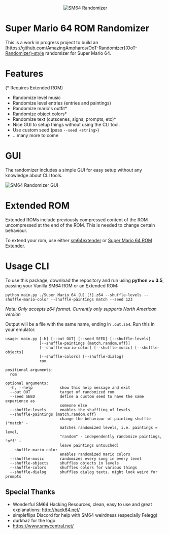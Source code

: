 <p align="center"> 
  <img src="https://i.imgur.com/pf687MH.png" alt="SM64 Randomizer">
</p>

# Super Mario 64 ROM Randomizer

This is a work in progress project to build an [https://github.com/AmazingAmpharos/OoT-Randomizer](OoT-Randomizer)-style randomizer for Super Mario 64.

# Features
(* Requires Extended ROM)

- Randomize level music
- Randomize level entries (entries and paintings)
- Randomize mario's outfit*
- Randomize object colors*
- Randomize text (cutscenes, signs, prompts, etc)*
- Nice GUI to setup things without using the CLI tool.
- Use custom seed (pass `--seed <string>`)
- ...many more to come

# GUI
The randomizer includes a simple GUI for easy setup without any knowledge about CLI tools.

![SM64 Randomizer GUI](https://i.imgur.com/erEk4Dh.png)

# Extended ROM

Extended ROMs include previously compressed content of the ROM uncompressed at the end of the ROM. This is needed to change certain behaviour.

To extend your rom, use either [sm64extender](https://www.smwcentral.net/?p=viewthread&t=77343) or [Super Mario 64 ROM Extender](http://qubedstudios.rustedlogic.net/Mario64Tools.htm).

# Usage CLI
To use this package, download the repository and run using **python >= 3.5**, passing your Vanilla SM64 ROM or an Extended ROM:
```
python main.py ./Super_Mario_64_(U)_[!].z64 --shuffle-levels --shuffle-mario-color --shuffle-paintings match --seed 123
```
_Note: Only accepts z64 format. Currently only supports North American version_

Output will be a file with the same name, ending in `.out.z64`. Run this in your emulator.

```
usage: main.py [-h] [--out OUT] [--seed SEED] [--shuffle-levels]
               [--shuffle-paintings {match,random,off}]
               [--shuffle-mario-color] [--shuffle-music] [--shuffle-objects]
               [--shuffle-colors] [--shuffle-dialog]
               rom

positional arguments:
  rom

optional arguments:
  -h, --help            show this help message and exit
  --out OUT             target of randomized rom
  --seed SEED           define a custom seed to have the same experience as
                        someone else
  --shuffle-levels      enables the shuffling of levels
  --shuffle-paintings {match,random,off}
                        change the behaviour of painting shuffle ("match" -
                        matches randomized levels, i.e. paintings = level,
                        "random" - independently randomize paintings, "off" -
                        leave paintings untouched)
  --shuffle-mario-color
                        enables randomized mario colors
  --shuffle-music       randomizes every song in every level
  --shuffle-objects     shuffles objects in levels
  --shuffle-colors      shuffles colors for various things
  --shuffle-dialog      shuffles dialog texts. might look weird for prompts
```

## Special Thanks
- Wonderful SM64 Hacking Resources, clean, easy to use and great explanations: http://hack64.net/
- simpleflips Discord for help with SM64 weirdness (especially Felegg)
- durkhaz for the logo
- https://www.smwcentral.net/
